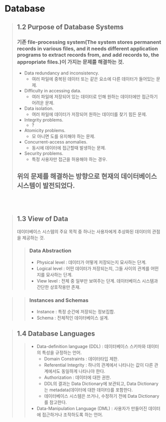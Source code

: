 # Database
>## 1.2 Purpose of Database Systems
>### 기존 file-processing system(The system stores permanent records in various files, and it needs different application programs to extract records from, and add records to, the appropriate files.)이 가지는 문제를 해결하는 것.
>- Data redundancy and inconsistency.
  >   -  여러 파일에 중복된 데이터 또는 같은 요소에 다른 데이터가 들어있는 문제.
>- Difficulty in accessing data.
  >   - 여러 파일에 저장되어 있는 데이터로 인해 원하는 데이터에만 접근하기 어려운 문제.
>- Data isolation.
  >   - 여러 파일에 데이터가 저장되어 원하는 데이터를 찾기 힘든 문제.
>- Integrity problems.
  >   - ?
>- Atomicity problems.
  >   - 모 아니면 도를 유지해야 하는 문제.
>- Concurrent-access anomalies.
  >   - 동시에 데이터에 접근할때 발생하는 문제.
>- Security problems.
  >   - 특정 사용자만 접근을 허용해야 하는 경우.
> ## 위의 문제를 해결하는 방향으로 현재의 데이터베이스 시스템이 발전되었다.

<br/><br/>

>## 1.3 View of Data
>데이터베이스 시스템의 주요 목적 중 하나는 사용자에게 추상화된 데이터의 관점을 제공하는 것.
>>### Data Abstraction
>>-  Physical level : 데이터가 어떻게 저장되는지 묘사하는 단계.
>>-  Logical level : 어떤 데이터가 저장되는지, 그들 사이의 관계를 어떤지를 묘사하는 단계.
>>-  View level : 전체 중 일부만 보여주는 단계. 데이터베이스 시스템과 간단한 상호작용만 존재.

>>### Instances and Schemas
>>- Instance : 특정 순간에 저장되는 정보집합.
>>- Schema : 전체적인 데이터베이스 설계.

>## 1.4 Database Languages
>>- Data-definition language (DDL) : 데이터베이스 스키마와 데이터의 특성을 규정하는 언어.
>>    - Domain Constraints : 데이터타입 제한.
>>    - Referential Integrity : 하나의 관계에서 나타나는 값이 다른 관계에서도 동일하게 나타나야 한다.
>>    - Authorization : 데이터에 대한 권한.
>>    - DDL의 결과는 Data Dictionary에 보관되고, Data Dictionary는 metadata(데이터에 대한 데이터)를 포함한다.
>>    - 데이터베이스 시스템은 쓰거나, 수정하기 전에 Data Dictionary를 참고한다.
>>- Data-Manipulation Language (DML) : 사용자가 만들어진 데이터에 접근하거나 조작하도록 하는 언어.



